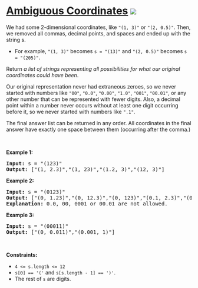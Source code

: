 
# [Ambiguous Coordinates](https://leetcode.com/problems/ambiguous-coordinates) ![](https://img.shields.io/badge/Medium-orange)

<p>We had some 2-dimensional coordinates, like <code>&quot;(1, 3)&quot;</code> or <code>&quot;(2, 0.5)&quot;</code>. Then, we removed all commas, decimal points, and spaces and ended up with the string s.</p>

<ul>
	<li>For example, <code>&quot;(1, 3)&quot;</code> becomes <code>s = &quot;(13)&quot;</code> and <code>&quot;(2, 0.5)&quot;</code> becomes <code>s = &quot;(205)&quot;</code>.</li>
</ul>

<p>Return <em>a list of strings representing all possibilities for what our original coordinates could have been</em>.</p>

<p>Our original representation never had extraneous zeroes, so we never started with numbers like <code>&quot;00&quot;</code>, <code>&quot;0.0&quot;</code>, <code>&quot;0.00&quot;</code>, <code>&quot;1.0&quot;</code>, <code>&quot;001&quot;</code>, <code>&quot;00.01&quot;</code>, or any other number that can be represented with fewer digits. Also, a decimal point within a number never occurs without at least one digit occurring before it, so we never started with numbers like <code>&quot;.1&quot;</code>.</p>

<p>The final answer list can be returned in any order. All coordinates in the final answer have exactly one space between them (occurring after the comma.)</p>

<p>&nbsp;</p>
<p><strong class="example">Example 1:</strong></p>

<pre>
<strong>Input:</strong> s = &quot;(123)&quot;
<strong>Output:</strong> [&quot;(1, 2.3)&quot;,&quot;(1, 23)&quot;,&quot;(1.2, 3)&quot;,&quot;(12, 3)&quot;]
</pre>

<p><strong class="example">Example 2:</strong></p>

<pre>
<strong>Input:</strong> s = &quot;(0123)&quot;
<strong>Output:</strong> [&quot;(0, 1.23)&quot;,&quot;(0, 12.3)&quot;,&quot;(0, 123)&quot;,&quot;(0.1, 2.3)&quot;,&quot;(0.1, 23)&quot;,&quot;(0.12, 3)&quot;]
<strong>Explanation:</strong> 0.0, 00, 0001 or 00.01 are not allowed.
</pre>

<p><strong class="example">Example 3:</strong></p>

<pre>
<strong>Input:</strong> s = &quot;(00011)&quot;
<strong>Output:</strong> [&quot;(0, 0.011)&quot;,&quot;(0.001, 1)&quot;]
</pre>

<p>&nbsp;</p>
<p><strong>Constraints:</strong></p>

<ul>
	<li><code>4 &lt;= s.length &lt;= 12</code></li>
	<li><code>s[0] == &#39;(&#39;</code> and <code>s[s.length - 1] == &#39;)&#39;</code>.</li>
	<li>The rest of <code>s</code> are digits.</li>
</ul>

        